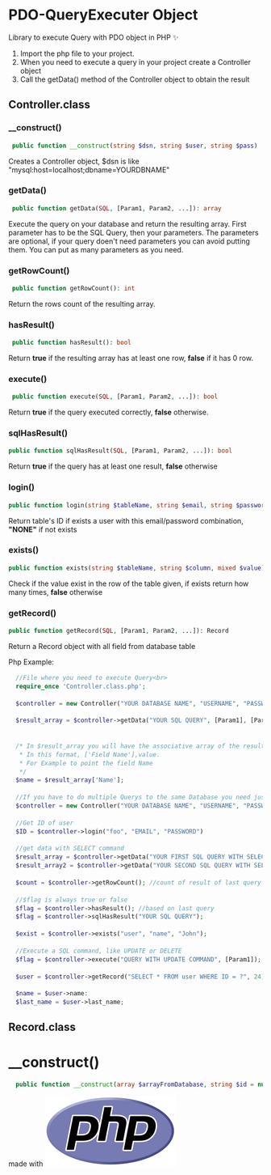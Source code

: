 # PDO-QueryExecuter Object

Library to execute Query with PDO object in PHP :sparkles:

1. Import the php file to your project.
2. When you need to execute a query in your project create a Controller object
3. Call the getData() method of the Controller object to obtain the result

## Controller.class

### __construct()

```php
 public function __construct(string $dsn, string $user, string $pass)
 ``` 

 Creates a Controller object, $dsn is like "mysql:host=localhost;dbname=YOURDBNAME"

### getData()

```php
 public function getData(SQL, [Param1, Param2, ...]): array 
 ``` 

  Execute the query on your database and return the resulting array. First parameter has to be the SQL Query, then your parameters.
  The parameters are optional, if your query doen't need parameters you can avoid putting them.
  You can put as many parameters as you need.

### getRowCount()

```php
 public function getRowCount(): int 
 ```  

  Return the rows count of the resulting array.

### hasResult()

```php
 public function hasResult(): bool
 ```  

  Return **true** if the resulting array has at least one row, **false** if it has 0 row.

### execute()

```php
 public function execute(SQL, [Param1, Param2, ...]): bool 
 ```  

  Return **true** if the query executed correctly, **false** otherwise.

### sqlHasResult()

```php 
public function sqlHasResult(SQL, [Param1, Param2, ...]): bool 
```  

  Return **true** if the query has at least one result, **false** otherwise


### login()

```php
public function login(string $tableName, string $email, string $password): string
```

  Return table's ID if exists a user with this email/password combination, **"NONE"** if not exists


### exists()

```php
public function exists(string $tableName, string $column, mixed $value)
```
  Check if the value exist in the row of the table given, if exists return how many times, **false** otherwise

### getRecord()
```php
public function getRecord(SQL, [Param1, Param2, ...]): Record
```

Return a Record object with all field from database table
  
Php Example:

```php 
  //File where you need to execute Query<br>
  require_once 'Controller.class.php';

  $controller = new Controller("YOUR DATABASE NAME", "USERNAME", "PASSWORD");  

  $result_array = $controller->getData("YOUR SQL QUERY", [Param1], [Param2]);


  /* In $result_array you will have the associative array of the result of the query.
   * In this format, ['Field Name'],value.
   * For Example to point the field Name
   */
  $name = $result_array['Name'];
   
  //If you have to do multiple Querys to the same Database you need just one controller object:
  $controller = new Controller("YOUR DATABASE NAME", "USERNAME", "PASSWORD");

  //Get ID of user
  $ID = $controller->login("foo", "EMAIL", "PASSWORD")

  //get data with SELECT command
  $result_array = $controller->getData("YOUR FIRST SQL QUERY WITH SELECT COMMAND", [Param1], [Param2]);
  $result_array2 = $controller->getData("YOUR SECOND SQL QUERY WITH SELECT COMMAND", [Param1], [Param2]); //$result_array is empty or contains some value

  $count = $controller->getRowCount(); //count of result of last query

  //$flag is always true or false
  $flag = $controller->hasResult(); //based on last query
  $flag = $controller->sqlHasResult("YOUR SQL QUERY");

  $exist = $controller->exists("user", "name", "John");

  //Execute a SQL command, like UPDATE or DELETE
  $flag = $controller->execute("QUERY WITH UPDATE COMMAND", [Param1]);

  $user = $controller->getRecord("SELECT * FROM user WHERE ID = ?", 24);

  $name = $user->name:
  $last_name = $user->last_name;


```

## Record.class

# __construct()

```php
  public function __construct(array $arrayFromDatabase, string $id = null)
```

made with
![PHP logo](/php_logo.png)